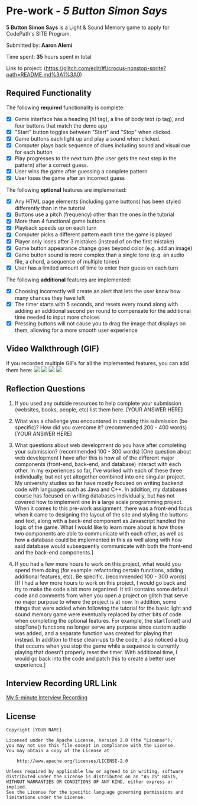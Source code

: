 # Pre-work - *5 Button Simon Says*

**5 Button Simon Says** is a Light & Sound Memory game to apply for CodePath's SITE Program. 

Submitted by: **Aaron Alemi**

Time spent: **35** hours spent in total

Link to project: (https://glitch.com/edit/#!/crocus-nonstop-sprite?path=README.md%3A1%3A0)

## Required Functionality

The following **required** functionality is complete:

* [X] Game interface has a heading (h1 tag), a line of body text (p tag), and four buttons that match the demo app
* [X] "Start" button toggles between "Start" and "Stop" when clicked. 
* [X] Game buttons each light up and play a sound when clicked. 
* [X] Computer plays back sequence of clues including sound and visual cue for each button
* [X] Play progresses to the next turn (the user gets the next step in the pattern) after a correct guess. 
* [X] User wins the game after guessing a complete pattern
* [X] User loses the game after an incorrect guess

The following **optional** features are implemented:

* [X] Any HTML page elements (including game buttons) has been styled differently than in the tutorial
* [X] Buttons use a pitch (frequency) other than the ones in the tutorial
* [X] More than 4 functional game buttons
* [X] Playback speeds up on each turn
* [X] Computer picks a different pattern each time the game is played
* [X] Player only loses after 3 mistakes (instead of on the first mistake)
* [X] Game button appearance change goes beyond color (e.g. add an image)
* [X] Game button sound is more complex than a single tone (e.g. an audio file, a chord, a sequence of multiple tones)
* [X] User has a limited amount of time to enter their guess on each turn

The following **additional** features are implemented:

- [X] Choosing incorrectly will create an alert that lets the user know how many chances they have left
- [X] The timer starts with 5 seconds, and resets every round along with addiing an additional second per round to compensate for the additional time needed to input more choices
- [X] Pressing buttons will not cause you to drag the image that displays on them, allowing for a more smooth user experience

## Video Walkthrough (GIF)

If you recorded multiple GIFs for all the implemented features, you can add them here:
![](gif1-link-here)
![](gif2-link-here)
![](gif3-link-here)
![](gif4-link-here)

## Reflection Questions
1. If you used any outside resources to help complete your submission (websites, books, people, etc) list them here. 
[YOUR ANSWER HERE]

2. What was a challenge you encountered in creating this submission (be specific)? How did you overcome it? (recommended 200 - 400 words) 
[YOUR ANSWER HERE]

3. What questions about web development do you have after completing your submission? (recommended 100 - 300 words) 
[One question about web development I have after this is how all of the different major components (front-end, back-end, and database) interact with each other. In my experiences so far, I’ve worked with each of these three individually, but not yet altogether combined into one singular project. My university studies so far have mostly focused on writing backend code with languages such as Java and C++. In addition, my databases course has focused on writing databases individually, but has not covered how to implement one in a large scale programming project. When it comes to this pre-work assignment, there was a front-end focus when it came to designing the layout of the site and styling the buttons and text, along with a back-end component as Javascript handled the logic of the game. What I would like to learn more about is how those two components are able to communicate with each other, as well as how a database could be implemented in this as well along with how said database would subsequently communicate with both the front-end and the back-end components.]

4. If you had a few more hours to work on this project, what would you spend them doing (for example: refactoring certain functions, adding additional features, etc). Be specific. (recommended 100 - 300 words) 
[If I had a few more hours to work on this project, I would go back and try to make the code a bit more organized. It still contains some default code and comments from when you open a project on glitch that serve no major purpose to where the project is at now. In addition, some things that were added when following the tutorial for the basic light and sound memory game were eventually replaced by other bits of code when completing the optional features. For example, the startTone() and stopTone() functions no longer serve any purpose since custom audio was added, and a separate function was created for playing that instead. In addition to these clean-ups to the code, I also noticed a bug that occurrs when you stop the game while a sequence is currently playing that doesn't properly reset the timer. With additional time, I would go back into the code and patch this to create a better user experience.]



## Interview Recording URL Link

[My 5-minute Interview Recording](your-link-here)


## License

    Copyright [YOUR NAME]

    Licensed under the Apache License, Version 2.0 (the "License");
    you may not use this file except in compliance with the License.
    You may obtain a copy of the License at

        http://www.apache.org/licenses/LICENSE-2.0

    Unless required by applicable law or agreed to in writing, software
    distributed under the License is distributed on an "AS IS" BASIS,
    WITHOUT WARRANTIES OR CONDITIONS OF ANY KIND, either express or implied.
    See the License for the specific language governing permissions and
    limitations under the License.
